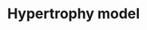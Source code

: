 ---
annotations:
- id: DOID:114
  parent: cardiovascular system disease
  type: Disease Ontology
  value: heart disease
- id: PW:0000296
  parent: disease pathway
  type: Pathway Ontology
  value: hypertrophic cardiomyopathy pathway
- id: PW:0000013
  parent: disease pathway
  type: Pathway Ontology
  value: disease pathway
authors:
- MaintBot
- Jmelius
- Mkutmon
- Eweitz
description: Model of the effects of resistance exercise on gene regulation in human
  quadriceps muscle after an acute bout of isotonic exercise.
last-edited: 2021-05-15
organisms:
- Danio rerio
redirect_from:
- /index.php/Pathway:WP1327
- /instance/WP1327
- /instance/WP1327_r116881
revision: r116881
schema-jsonld:
- '@context': https://schema.org/
  '@id': https://wikipathways.github.io/pathways/WP1327.html
  '@type': Dataset
  creator:
    '@type': Organization
    name: WikiPathways
  description: Model of the effects of resistance exercise on gene regulation in human
    quadriceps muscle after an acute bout of isotonic exercise.
  keywords:
  - CU855885.1
  - adam10a
  - ankrd1b
  - atf3
  - cyr61
  - dusp14
  - eif4ea
  - hbegfa
  - ifrd1
  - jund
  - mstnb
  - myog
  - nr4a3
  - vegfab
  - wdr1
  - zeb1a
  license: CC0
  name: Hypertrophy model
seo: CreativeWork
title: Hypertrophy model
wpid: WP1327
---